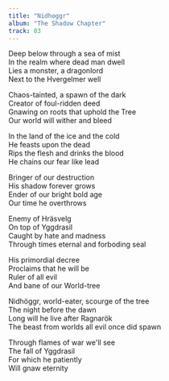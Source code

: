 ```yaml
---
title: "Nidhoggr"
album: "The Shadow Chapter"
track: 03
---
```


Deep below through a sea of mist  
In the realm where dead man dwell  
Lies a monster, a dragonlord  
Next to the Hvergelmer well  

Chaos-tainted, a spawn of the dark  
Creator of foul-ridden deed  
Gnawing on roots that uphold the Tree  
Our world will wither and bleed  

In the land of the ice and the cold  
He feasts upon the dead  
Rips the flesh and drinks the blood  
He chains our fear like lead  

Bringer of our destruction  
His shadow forever grows  
Ender of our bright bold age  
Our time he overthrows  

Enemy of Hräsvelg  
On top of Yggdrasil  
Caught by hate and madness  
Through times eternal and forboding seal  

His primordial decree  
Proclaims that he will be  
Ruler of all evil  
And bane of our World-tree  

Nidhöggr, world-eater, scourge of the tree  
The night before the dawn  
Long will he live after Ragnarök  
The beast from worlds all evil once did spawn  

Through flames of war we'll see  
The fall of Yggdrasil  
For which he patiently  
Will gnaw eternity  